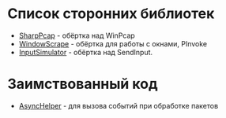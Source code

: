 # Список сторонних библиотек #
  * [SharpPcap](http://sourceforge.net/projects/sharppcap/) - обёртка над WinPcap
  * [WindowScrape](http://www.programmersheaven.com/download/56171/download.aspx) - обёртка для работы с окнами, PInvoke
  * [InputSimulator](http://inputsimulator.codeplex.com/) - обёртка над SendInput.
# Заимствованный код #
  * [AsyncHelper](http://bytes.com/topic/c-sharp/answers/259771-asynchronous-event-raising#post1045344) - для вызова событий при обработке пакетов